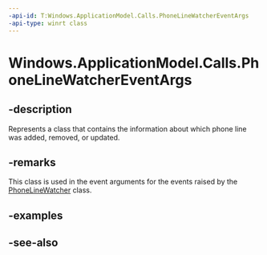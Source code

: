 ----api-id: T:Windows.ApplicationModel.Calls.PhoneLineWatcherEventArgs
-api-type: winrt class
---<!-- Class syntax.public class PhoneLineWatcherEventArgs : Windows.ApplicationModel.Calls.IPhoneLineWatcherEventArgs--># Windows.ApplicationModel.Calls.PhoneLineWatcherEventArgs## -descriptionRepresents a class that contains the information about which phone line was added, removed, or updated.## -remarksThis class is used in the event arguments for the events raised by the [PhoneLineWatcher](phonelinewatcher.md) class.## -examples## -see-also